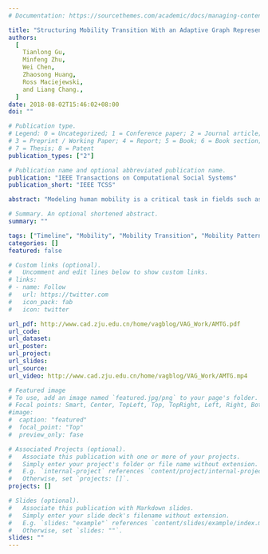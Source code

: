 ```yaml
---
# Documentation: https://sourcethemes.com/academic/docs/managing-content/

title: "Structuring Mobility Transition With an Adaptive Graph Representation"
authors:
  [
    Tianlong Gu,
    Minfeng Zhu,
    Wei Chen,
    Zhaosong Huang,
    Ross Maciejewski,
    and Liang Chang.,
  ]
date: 2018-08-02T15:46:02+08:00
doi: ""

# Publication type.
# Legend: 0 = Uncategorized; 1 = Conference paper; 2 = Journal article;
# 3 = Preprint / Working Paper; 4 = Report; 5 = Book; 6 = Book section;
# 7 = Thesis; 8 = Patent
publication_types: ["2"]

# Publication name and optional abbreviated publication name.
publication: "IEEE Transactions on Computational Social Systems"
publication_short: "IEEE TCSS"

abstract: "Modeling human mobility is a critical task in fields such as urban planning, ecology, and epidemiology. Given the current use of mobile phones, there is an abundance of data that can be used to create models of high reliability. Existing techniques can reveal the macro-patterns of crowd movement or analyze the trajectory of a person; however, they typically focus on geographical characteristics. This paper presents a graph-based approach for structuring crowd mobility transition over multiple granularities in the context of social behavior. The key to our approach is an adaptive data representation, the adaptive mobility transition graph, that is globally generated from citywide human mobility data by defining the temporal trends of human mobility and the interleaved transitions between different mobility patterns. We describe the design, creation and manipulation of the adaptive mobility transition graph and introduce a visual analysis system that supports the multi-faceted exploration of citywide human mobility patterns."

# Summary. An optional shortened abstract.
summary: ""

tags: ["Timeline", "Mobility", "Mobility Transition", "Mobility Patterns"]
categories: []
featured: false

# Custom links (optional).
#   Uncomment and edit lines below to show custom links.
# links:
# - name: Follow
#   url: https://twitter.com
#   icon_pack: fab
#   icon: twitter

url_pdf: http://www.cad.zju.edu.cn/home/vagblog/VAG_Work/AMTG.pdf
url_code:
url_dataset:
url_poster:
url_project:
url_slides:
url_source:
url_video: http://www.cad.zju.edu.cn/home/vagblog/VAG_Work/AMTG.mp4

# Featured image
# To use, add an image named `featured.jpg/png` to your page's folder.
# Focal points: Smart, Center, TopLeft, Top, TopRight, Left, Right, BottomLeft, Bottom, BottomRight.
#image:
#  caption: "featured"
#  focal_point: "Top"
#  preview_only: fase

# Associated Projects (optional).
#   Associate this publication with one or more of your projects.
#   Simply enter your project's folder or file name without extension.
#   E.g. `internal-project` references `content/project/internal-project/index.md`.
#   Otherwise, set `projects: []`.
projects: []

# Slides (optional).
#   Associate this publication with Markdown slides.
#   Simply enter your slide deck's filename without extension.
#   E.g. `slides: "example"` references `content/slides/example/index.md`.
#   Otherwise, set `slides: ""`.
slides: ""
---
```

